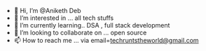 - 👋 Hi, I’m @Aniketh Deb
- 👀 I’m interested in ... all tech stuffs
- 🌱 I’m currently learning.. DSA , full stack development
- 💞️ I’m looking to collaborate on ... open source
- 📫 How to reach me ... via email=techruntstheworld@gmail.com

<!---
AnikethDeb2004/AnikethDeb2004 is a ✨ special ✨ repository because its `README.md` (this file) appears on your GitHub profile.
You can click the Preview link to take a look at your changes.
--->
